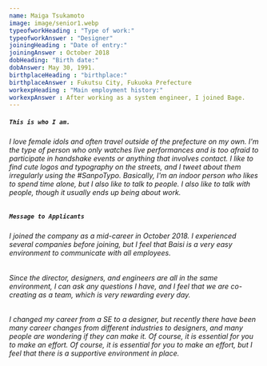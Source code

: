 ```yaml
---
name: Maiga Tsukamoto
image: image/senior1.webp
typeofworkHeading : "Type of work:"
typeofworkAnswer : "Designer"
joiningHeading : "Date of entry:"
joiningAnswer : October 2018
dobHeading: "Birth date:"
dobAnswer: May 30, 1991.
birthplaceHeading : "birthplace:"
birthplaceAnswer : Fukutsu City, Fukuoka Prefecture
workexpHeading : "Main employment history:"
workexpAnswer : After working as a system engineer, I joined Bage. 
---
```


##### **`This is who I am.`**

###### I love female idols and often travel outside of the prefecture on my own. I'm the type of person who only watches live performances and is too afraid to participate in handshake events or anything that involves contact. I like to find cute logos and typography on the streets, and I tweet about them irregularly using the #SanpoTypo. Basically, I'm an indoor person who likes to spend time alone, but I also like to talk to people. I also like to talk with people, though it usually ends up being about work.

##### **`Message to Applicants`**

###### I joined the company as a mid-career in October 2018. I experienced several companies before joining, but I feel that Baisi is a very easy environment to communicate with all employees.

###### Since the director, designers, and engineers are all in the same environment, I can ask any questions I have, and I feel that we are co-creating as a team, which is very rewarding every day.

###### I changed my career from a SE to a designer, but recently there have been many career changes from different industries to designers, and many people are wondering if they can make it. Of course, it is essential for you to make an effort. Of course, it is essential for you to make an effort, but I feel that there is a supportive environment in place.
&nbsp;